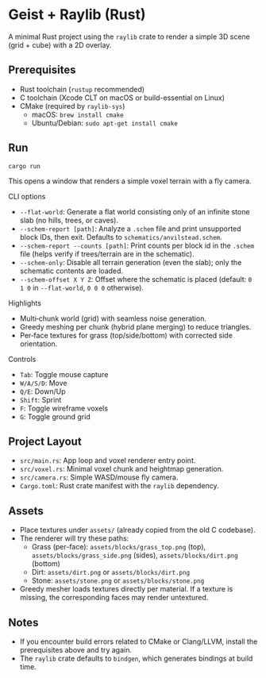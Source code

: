 # Geist + Raylib (Rust)

A minimal Rust project using the `raylib` crate to render a simple 3D scene (grid + cube) with a 2D overlay.

## Prerequisites

- Rust toolchain (`rustup` recommended)
- C toolchain (Xcode CLT on macOS or build-essential on Linux)
- CMake (required by `raylib-sys`)
  - macOS: `brew install cmake`
  - Ubuntu/Debian: `sudo apt-get install cmake`

## Run

```
cargo run
```

This opens a window that renders a simple voxel terrain with a fly camera.

CLI options

- `--flat-world`: Generate a flat world consisting only of an infinite stone slab (no hills, trees, or caves).
- `--schem-report [path]`: Analyze a `.schem` file and print unsupported block IDs, then exit. Defaults to `schematics/anvilstead.schem`.
- `--schem-report --counts [path]`: Print counts per block id in the `.schem` file (helps verify if trees/terrain are in the schematic).
- `--schem-only`: Disable all terrain generation (even the slab); only the schematic contents are loaded.
- `--schem-offset X Y Z`: Offset where the schematic is placed (default: `0 1 0` in `--flat-world`, `0 0 0` otherwise).

Highlights

- Multi‑chunk world (grid) with seamless noise generation.
- Greedy meshing per chunk (hybrid plane merging) to reduce triangles.
- Per‑face textures for grass (top/side/bottom) with corrected side orientation.

Controls

- `Tab`: Toggle mouse capture
- `W/A/S/D`: Move
- `Q/E`: Down/Up
- `Shift`: Sprint
- `F`: Toggle wireframe voxels
- `G`: Toggle ground grid

## Project Layout

- `src/main.rs`: App loop and voxel renderer entry point.
- `src/voxel.rs`: Minimal voxel chunk and heightmap generation.
- `src/camera.rs`: Simple WASD/mouse fly camera.
- `Cargo.toml`: Rust crate manifest with the `raylib` dependency.

## Assets

- Place textures under `assets/` (already copied from the old C codebase).
- The renderer will try these paths:
  - Grass (per-face): `assets/blocks/grass_top.png` (top), `assets/blocks/grass_side.png` (sides), `assets/blocks/dirt.png` (bottom)
  - Dirt: `assets/dirt.png` or `assets/blocks/dirt.png`
  - Stone: `assets/stone.png` or `assets/blocks/stone.png`
- Greedy mesher loads textures directly per material. If a texture is missing, the corresponding faces may render untextured.

## Notes

- If you encounter build errors related to CMake or Clang/LLVM, install the prerequisites above and try again.
- The `raylib` crate defaults to `bindgen`, which generates bindings at build time.
